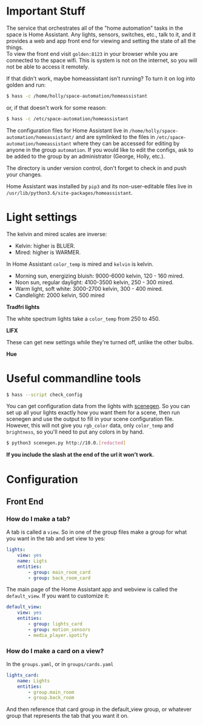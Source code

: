 # Important Stuff

The service that orchestrates all of the "home automation" tasks in the space is Home Assistant.  Any lights, sensors, switches, etc., talk to it, and it provides a web and app front end for viewing and setting the state of all the things.  
To view the front end visit `golden:8123` in your browser while you are connected to the space wifi.  This is system is not on the internet, so you will not be able to access it remotely.

If that didn't work, maybe homeassistant isn't running?  To turn it on log into golden and run:

```bash
$ hass -c /home/holly/space-automation/homeassistant
```

or, if that doesn't work for some reason:

```bash
$ hass -c /etc/space-automation/homeassistant
```

The configuration files for Home Assistant live in `/home/holly/space-automation/homeassistant/` and are symlinked to the files in `/etc/space-automation/homeassistant` where they can be accessed for editing by anyone in the group `automation`.  If you would like to edit the configs, ask to be added to the group by an administrator (George, Holly, etc.).

The directory is under version control, don't forget to check in and push your changes.

Home Assistant was installed by `pip3` and its non-user-editable files live in `/usr/lib/python3.6/site-packages/homeassistant`.

# Light settings

The kelvin and mired scales are inverse:

* Kelvin: higher is BLUER.
* Mired: higher is WARMER.

In Home Assistant `color_temp` is mired and `kelvin` is kelvin.

* Morning sun, energizing bluish: 9000-6000 kelvin, 120 - 160 mired.
* Noon sun, regular daylight: 4100-3500 kelvin, 250 - 300 mired.
* Warm light, soft white: 3000-2700 kelvin, 300 - 400 mired.
* Candlelight: 2000 kelvin, 500 mired

__Tradfri lights__

The white spectrum lights take a `color_temp` from 250 to 450.

__LIFX__

These can get new settings while they're turned off, unlike the other bulbs.

__Hue__

# Useful commandline tools

```bash
$ hass --script check_config
```

You can get configuration data from the lights with [scenegen](https://github.com/home-assistant/scenegen). So you can set up all your lights exactly how you want them for a scene, then run scenegen and use the output to fill in your scene configuration file.  However, this will not give you `rgb_color` data, only `color_temp` and `brightness`, so you'll need to put any colors in by hand.

```bash
$ python3 scenegen.py http://10.0.[redacted]
```
**If you include the slash at the end of the url it won't work.**

# Configuration

## Front End

### How do I make a tab?

A tab is called a `view`.  So in one of the group files make a group for what you want in the tab and set view to yes:

```yaml
lights:
    view: yes
    name: Ligts
    entities:
        - group: main_room_card
        - group: back_room_card
```

The main page of the Home Assistant app and webview is called the `default_view`.  If you want to customize it:

```yaml
default_view:
    view: yes
    entities:
        - group: lights_card
        - group: motion_sensors
        - media_player.spotify
```

### How do I make a card on a view?

In the `groups.yaml`, or in `groups/cards.yaml`

```yaml
lights_card:
    name: Lights
    entities:
        - group.main_room
        - group.back_room
```

And then reference that card group in the default_view group, or whatever group that represents the tab that you want it on.


